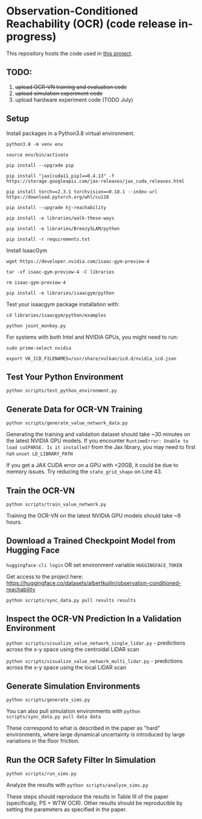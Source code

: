 # Observation-Conditioned Reachability (OCR) (code release in-progress)

This repository hosts the code used in [this project](https://sia-lab-git.github.io/One_Filter_to_Deploy_Them_All/).

## TODO:
1. ~~upload OCR-VN training and evaluation code~~
2. ~~upload simulation experiment code~~
3. upload hardware experiment code (TODO July)

## Setup

Install packages in a Python3.8 virtual environment.

`python3.8 -m venv env`

`source env/bin/activate`

`pip install --upgrade pip`

`pip install "jax[cuda11_pip]==0.4.13" -f https://storage.googleapis.com/jax-releases/jax_cuda_releases.html`

`pip install torch==2.3.1 torchvision==0.18.1 --index-url https://download.pytorch.org/whl/cu118`

`pip install --upgrade hj-reachability`

`pip install -e libraries/walk-these-ways`

`pip install -e libraries/BreezySLAM/python`

`pip install -r requirements.txt`

Install IsaacGym

`wget https://developer.nvidia.com/isaac-gym-preview-4`

`tar -xf isaac-gym-preview-4 -C libraries`

`rm isaac-gym-preview-4`

`pip install -e libraries/isaacgym/python`

Test your isaacgym package installation with:

`cd libraries/isaacgym/python/examples`

`python joint_monkey.py`

For systems with both Intel and NVIDIA GPUs, you might need to run:

`sudo prime-select nvidia`

`export VK_ICD_FILENAMES=/usr/share/vulkan/icd.d/nvidia_icd.json`

## Test Your Python Environment

`python scripts/test_python_environment.py`

## Generate Data for OCR-VN Training

`python scripts/generate_value_network_data.py`

Generating the training and validation dataset should take ~30 minutes on the latest NVIDIA GPU models. If you encounter `RuntimeError: Unable to load cuSPARSE. Is it installed?` from the Jax library, you may need to first run `unset LD_LIBRARY_PATH`

If you get a JAX CUDA error on a GPU with <20GB, it could be due to memory issues. Try reducing the `state_grid_shape` on Line 43.

## Train the OCR-VN

`python scripts/train_value_network.py`

Training the OCR-VN on the latest NVIDIA GPU models should take ~8 hours.

## Download a Trained Checkpoint Model from Hugging Face

`huggingface-cli login` OR set environment variable `HUGGINGFACE_TOKEN`

Get access to the project here: https://huggingface.co/datasets/albertkuilin/observation-conditioned-reachability

`python scripts/sync_data.py pull results results`

## Inspect the OCR-VN Prediction In a Validation Environment

`python scripts/visualize_value_network_single_lidar.py` - predictions across the x-y space using the centroidal LiDAR scan

`python scripts/visualize_value_network_multi_lidar.py` - predictions across the x-y space using the local LiDAR scan

## Generate Simulation Environments

`python scripts/generate_sims.py`

You can also pull simulation environments with `python scripts/sync_data.py pull data data`

These correspond to what is described in the paper as "hard" environments, where large dynamical uncertainty is introduced by large variations in the floor friction.

## Run the OCR Safety Filter In Simulation

`python scripts/run_sims.py`

Analyze the results with `python scripts/analyze_sims.py`

These steps should reproduce the results in Table III of the paper (specifically, PS + WTW OCR). Other results should be reproducible by setting the parameters as specified in the paper.
